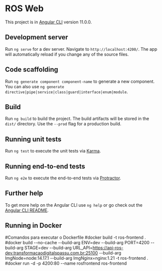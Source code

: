 # ROS Web

This project is in [Angular CLI](https://github.com/angular/angular-cli) version 11.0.0.

## Development server

Run `ng serve` for a dev server. Navigate to `http://localhost:4200/`. The app will automatically reload if you change any of the source files.

## Code scaffolding

Run `ng generate component component-name` to generate a new component. You can also use `ng generate directive|pipe|service|class|guard|interface|enum|module`.

## Build

Run `ng build` to build the project. The build artifacts will be stored in the `dist/` directory. Use the `--prod` flag for a production build.

## Running unit tests

Run `ng test` to execute the unit tests via [Karma](https://karma-runner.github.io).

## Running end-to-end tests

Run `ng e2e` to execute the end-to-end tests via [Protractor](http://www.protractortest.org/).

## Further help

To get more help on the Angular CLI use `ng help` or go check out the [Angular CLI README](https://github.com/angular/angular-cli/blob/master/README.md).

## Running in Docker

#Comandos para executar o Dockerfile
#docker build -t ros-frontend .
#docker build --no-cache --build-arg ENV=dev --build-arg PORT=4200 --build-arg STAGE=dev  --build-arg URL_API=https://api-ros-dev.transformacaodigitalspassu.com.br:25100 --build-arg ImgNode=node:14.17.1 --build-arg ImgNginx=nginx:1.21 -t ros-frontend .
#docker run -d -p 4200:80 --name rosfrontend ros-frontend